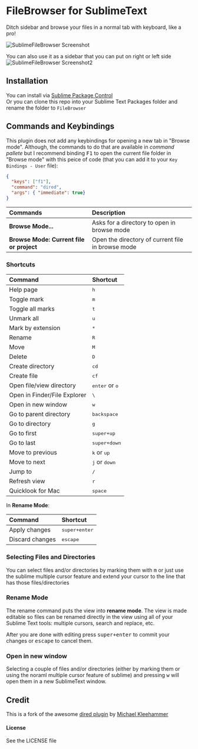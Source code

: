 # FileBrowser for SublimeText
Ditch sidebar and browse your files in a normal tab with keyboard, like a pro!

![SublimeFileBrowser Screenshot](http://cl.ly/image/152u1c3J3U45/Screen%20Shot%202014-01-24%20at%2011.30.34.png)

You can also use it as a sidebar that you can put on right or left side
![SublimeFileBrowser Screenshot2](http://cl.ly/image/0Z2U062k3l3p/Screen%20Shot%202014-01-24%20at%2011.26.53.png)

## Installation
You can install via [Sublime Package Control](http://wbond.net/sublime_packages/package_control)  
Or you can clone this repo into your Sublime Text Packages folder and rename the folder to `FileBrowser`

## Commands and Keybindings
This plugin does not add any keybindings for opening a new tab in "Browse mode". Although, the commands to do that are available in *command pallete* but I recommend binding <kbd>F1</kbd> to open the current file folder in "Browse mode" with this peice of code (that you can add it to your `Key Bindings - User` file):

``` json
{ 
  "keys": ["f1"], 
  "command": "dired", 
  "args": { "immediate": true} 
}
```


| Commands                                 | Description                                       |
| :--------------------------------------- | :------------------------------------------------ |
| **Browse Mode...**                       | Asks for a directory to open in browse mode       |
| **Browse Mode: Current file or project** | Open the directory of current file in browse mode |

### Shortcuts

| Command                      | Shortcut                            |
| :--------------------------- | :---------------------------------- |
| Help page                    | <kbd>h</kbd>                        |
| Toggle mark                  | <kbd>m</kbd>                        |
| Toggle all marks             | <kbd>t</kbd>                        |
| Unmark all                   | <kbd>u</kbd>                        |
| Mark by extension            | <kbd>*</kbd>                        |
| Rename                       | <kbd>R</kbd>                        |
| Move                         | <kbd>M</kbd>                        |
| Delete                       | <kbd>D</kbd>                        |
| Create directory             | <kbd>cd</kbd>                       |
| Create file                  | <kbd>cf</kbd>                       |
| Open file/view directory     | <kbd>enter</kbd> or <kbd>o</kbd>    |
| Open in Finder/File Explorer | <kbd>\\</kbd>                       |
| Open in new window           | <kbd>w</kbd>                        |
| Go to parent directory       | <kbd>backspace</kbd>                |
| Go to directory              | <kbd>g</kbd>                        |
| Go to first                  | <kbd>super+up</kbd>                 |
| Go to last                   | <kbd>super+down</kbd>               |
| Move to previous             | <kbd>k</kbd> or <kbd>up</kbd>       |
| Move to next                 | <kbd>j</kbd> or <kbd>down</kbd>     |
| Jump to                      | <kbd>/</kbd>                        |
| Refresh view                 | <kbd>r</kbd>                        |
| Quicklook for Mac            | <kbd>space</kbd>                    |

In **Rename Mode**:

| Command          | Shortcut               |
| :--------------- | :--------------------- |
| Apply changes    | <kbd>super+enter</kbd> |
| Discard changes  | <kbd>escape</kbd>      |

### Selecting Files and Directories
You can select files and/or directories by marking them with <kbd>m</kbd> or just use the sublime multiple cursor feature and extend your cursor to the line that has those files/directories

### Rename Mode
The rename command puts the view into **rename mode**. The view is made editable so files can be renamed directly in the view using all of your Sublime Text tools: multiple cursors, search and replace, etc.

After you are done with editing press <kbd>super+enter</kbd> to commit your changes or <kbd>escape</kbd> to cancel them.

### Open in new window
Selecting a couple of files and/or directories (either by marking them or using the noraml multiple cursor feature of sublime) and pressing <kbd>w</kbd> will open them in a new SublimeText window. 



## Credit
This is a fork of the awesome [dired plugin](https://github.com/mkleehammer/dired) by [Michael Kleehammer](https://github.com/mkleehammer)

#### License
See the LICENSE file
